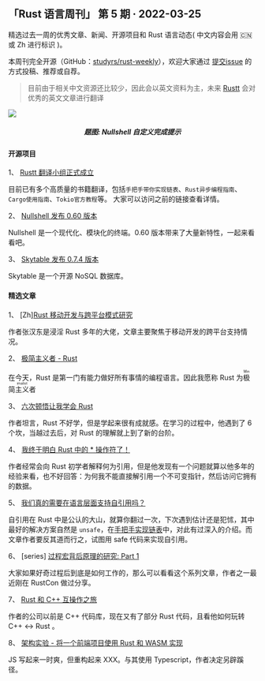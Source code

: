 ## 「Rust 语言周刊」 第 5 期 · 2022-03-25
精选过去一周的优秀文章、新闻、开源项目和 Rust 语言动态( 中文内容会用 🇨🇳 或 Zh 进行标识 )。

本周刊完全开源（GitHub：[studyrs/rust-weekly](https://github.com/studyrs/rust-weekly)），欢迎大家通过 [提交issue](https://github.com/studyrs/rust-weekly/issues) 的方式投稿、推荐或自荐。

> 目前由于相关中文资源还比较少，因此会以英文资料为主，未来 [Rustt](https://rustt.org) 会对优秀的英文文章进行翻译

<img src="https://www.nushell.sh/assets/img/0_60_completions.29aef109.gif">
<h5 align="center">题图: Nullshell 自定义完成提示</h5>



#### 开源项目

1、 [Rustt 翻译小组正式成立](https://rustt.org)

目前已有多个高质量的书籍翻译，包括`手把手带你实现链表`、`Rust异步编程指南`、`Cargo使用指南`、`Tokio官方教程`等。 大家可以访问之前的链接查看详情。

2、 [Nullshell 发布 0.60 版本](https://www.nushell.sh)

Nullshell 是一个现代化、模块化的终端。0.60 版本带来了大量新特性，一起来看看吧。

3、 [Skytable 发布 0.7.4 版本](https://blog.skytable.io/skytable-0-7-4-is-here/)

Skytable 是一个开源 NoSQL 数据库。

#### 精选文章

1、 [Zh][Rust 移动开发与跨平台模式研究](https://zhuanlan.zhihu.com/p/484269271)

作者张汉东是浸淫 Rust 多年的大佬，文章主要聚焦于移动开发的跨平台支持情况。

2、 [极简主义者 - Rust](https://kerkour.com/rust-is-minimalist)

在今天，Rust 是第一门有能力做好所有事情的编程语言。因此我愿称 Rust 为<ruby>极简主义者<rt>Minimalist</rt></ruby>

3、 [六次顿悟让我学会 Rust](https://apollolabsblog.hashnode.dev/learning-rust-my-6-key-moments)

作者坦言，Rust 不好学，但是学起来很有成就感。在学习的过程中，他遇到了 6 个坎，当越过去后，对 Rust 的理解就上到了新的台阶。

4、 [我终于明白 Rust 中的 * 操作符了！](https://micouy.github.io/rust-dereferencing/)

作者经常会向 Rust 初学者解释何为引用，但是他发现有一个问题就算以他多年的经验来看，也不好回答：为何我不能直接解引用一个不可变指针，然后访问它拥有的数据。

5、 [我们真的需要在语言层面支持自引用吗？](https://robinmoussu.gitlab.io/blog/post/2022-03-16_do_we_really_need_language_support_for_self_references/)

自引用在 Rust 中是公认的大山，就算你翻过一次，下次遇到估计还是犯怵，其中最好的解决方案自然是 `unsafe`，在[手把手实现链表](https://course.rs/too-many-lists/unsafe-queue/intro.html)中，对此有过深入的介绍。而文章作者要反其道而行之，试图用 safe 代码来实现自引用。

6、 [series] [过程宏背后原理的研究: Part 1](https://blog.jetbrains.com/rust/2022/03/18/procedural-macros-under-the-hood-part-i/)

大家如果好奇过程后到底是如何工作的，那么可以看看这个系列文章，作者之一最近刚在 RustCon 做过分享。

7、 [Rust 和 C++ 互操作之旅](https://blog.tetrane.com/2022/Rust-Cxx-interop.html)

作者的公司以前是 C++ 代码库，现在又有了部分 Rust 代码，且看他如何玩转 C++ <-> Rust 。

8、 [架构实验 - 将一个前端项目使用 Rust 和 WASM 实现](https://nutsys.com/blog/architecture-experiment-rust-wasm-1/)

JS 写起来一时爽，但重构起来 XXX。与其使用 Typescript，作者决定另辟蹊径。




